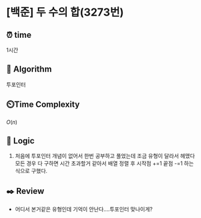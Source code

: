 # [백준] 두 수의 합(3273번)

## ⏰ **time**

1시간

## :pushpin: **Algorithm**

투포인터

## ⏲️**Time Complexity**

$O(n)$

## :round_pushpin: **Logic**

1. 처음에 투포인터 개념이 없어서 한번 공부하고 풀었는데 조금 유형이 달라서 헤맸다
   모든 경우 다 구하면 시간 초과할거 같아서 배열 정렬 후 시작점 +=1 끝점 -=1 하는 식으로 구했다.

## :black_nib: **Review**

- 어디서 본거같은 유형인데 기억이 안난다....투포인터 맞나이게?
